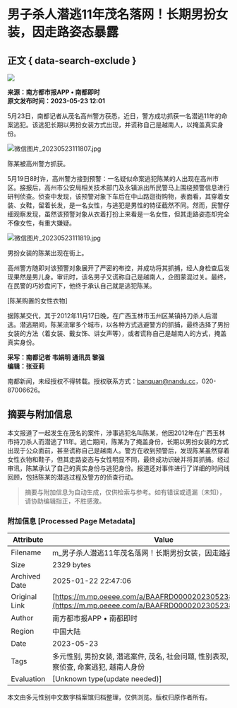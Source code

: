 # 男子杀人潜逃11年茂名落网！长期男扮女装，因走路姿态暴露

## 正文 { data-search-exclude }


![](https://img1.ndapp.oeeee.com/author/200x200_5cad8996cf3c3.jpg)

**来源：南方都市报APP • 南都即时**  
**原文发布时间：2023-05-23 12:01**

5月23日，南都记者从茂名高州警方获悉，近日，警方成功抓获一名潜逃11年的命案逃犯。该逃犯长期以男扮女装方式出现，并谎称自己是越南人，以掩盖真实身份。

![微信图片_20230523111807.jpg](https://p1-mp.oeeee.com/202305/23/368x481_646c3091b382a.jpg)

陈某被高州警方抓获。

5月19日8时许，高州警方接到预警：一名疑似命案逃犯陈某的人出现在高州市区。接报后，高州市公安局相关技术部门及永镇派出所民警马上围绕预警信息进行研判侦查。侦查中发现，该预警对象下车后在中山路逛街购物，表面看，其穿着女装、女鞋，留着长发，是一名女性，与逃犯是男性的特征截然不同。然而，民警仔细观察发现，虽然该预警对象从衣着打扮上来看是一名女性，但其走路姿态却完全不像女性，有重大嫌疑。

![微信图片_20230523111819.jpg](https://p1-mp.oeeee.com/202305/23/800x450_646c30ad7c00e.jpg)

男扮女装的陈某出现在街上。

高州警方随即对该预警对象展开了严密的布控，并成功将其抓捕，经人身检查后发现果然是男儿身。审讯时，该名男子又谎称自己是越南人，企图蒙混过关。最终，在民警的巧妙盘问下，他终于承认自己就是逃犯陈某。

[陈某购置的女性衣物]

据陈某交代，其于2012年11月17日晚，在广西玉林市玉州区某镇持刀杀人后潜逃。潜逃期间，陈某流窜多个城市，以各种方式逃避警方的抓捕，最终选择了男扮女装的方法（着女装、戴女饰、讲女声等），或者谎称自己是越南人的方式，掩盖真实身份。

**采写：南都记者 韦娟明 通讯员 黎强**  
**编辑：张亚莉**

南都新闻，未经授权不得转载。授权联系方式：banquan@nandu.cc，020-87006626。
<!-- tcd_original_link https://m.mp.oeeee.com/a/BAAFRD000020230523800073.html -->


## 摘要与附加信息

<!-- tcd_abstract -->
本文报道了一起发生在茂名的案件，涉事逃犯名叫陈某，他因2012年在广西玉林市持刀杀人而潜逃了11年。逃亡期间，陈某为了掩盖身份，长期以男扮女装的方式出现于公众面前，甚至谎称自己是越南人。警方在收到预警后，发现陈某虽然穿着女性衣物和鞋子，但其走路姿态与女性明显不同，最终成功识破并将其抓捕。经过审讯，陈某承认了自己的真实身份与逃犯身份。报道还对事件进行了详细的时间线回顾，包括陈某的潜逃过程及警方的侦查行动。
<!-- tcd_abstract_end -->

> 摘要与附加信息为自动生成，仅供检索与参考。如有错误或遗漏（未知），请协助编辑指正，不胜感激。

### 附加信息 [Processed Page Metadata]

| Attribute       | Value                                  |
|-----------------|----------------------------------------|
| Filename        | m_男子杀人潜逃11年茂名落网！长期男扮女装，因走路姿态暴露.md                             |
| Size            | 2329 bytes                           |
| Archived Date   | 2025-01-22 22:47:06                             |
| Original Link   | [https://m.mp.oeeee.com/a/BAAFRD000020230523800073.html](https://m.mp.oeeee.com/a/BAAFRD000020230523800073.html)                       |
| Author          | 南方都市报APP • 南都即时                               |
| Region          | 中国大陆                               |
| Date            | 2023-05-23                                 |
| Tags            | 多元性别, 男扮女装, 潜逃案件, 茂名, 社会问题, 性别表现, 法律问题, 警察侦查, 命案逃犯, 越南人身份                                 |
| Evaluation            | [Unknown type(update needed)]                                 |
<!-- tcd_table_end -->

本文由多元性别中文数字档案馆归档整理，仅供浏览。版权归原作者所有。
